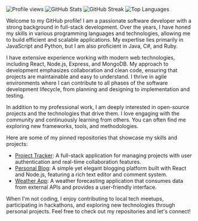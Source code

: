 ![Profile views](https://komarev.com/ghpvc/?username=anitagrims864&color=blue)
![GitHub Stats](https://github-readme-stats.vercel.app/api?username=anitagrims864&show_icons=true&theme=dracula&count_private=true)
![GitHub Streak](https://github-readme-streak-stats.herokuapp.com/?user=anitagrims864&theme=dracula)
![Top Languages](https://github-readme-stats.vercel.app/api/top-langs/?username=anitagrims864&layout=compact&theme=dracula)

Welcome to my GitHub profile! I am a passionate software developer with a strong background in full-stack development. Over the years, I have honed my skills in various programming languages and technologies, allowing me to build efficient and scalable applications. My expertise lies primarily in JavaScript and Python, but I am also proficient in Java, C#, and Ruby.

I have extensive experience working with modern web technologies, including React, Node.js, Express, and MongoDB. My approach to development emphasizes collaboration and clean code, ensuring that projects are maintainable and easy to understand. I thrive in agile environments where I can contribute to all phases of the software development lifecycle, from planning and designing to implementation and testing.

In addition to my professional work, I am deeply interested in open-source projects and the technologies that drive them. I love engaging with the community and continuously learning from others. You can often find me exploring new frameworks, tools, and methodologies.

Here are some of my pinned repositories that showcase my skills and projects:

- [Project Tracker](https://github.com/anitagrims864/project-tracker): A full-stack application for managing projects with user authentication and real-time collaboration features.
- [Personal Blog](https://github.com/anitagrims864/personal-blog): A simple yet elegant blogging platform built with React and Node.js, featuring a rich text editor and comment system.
- [Weather App](https://github.com/anitagrims864/weather-app): A weather forecasting application that consumes data from external APIs and provides a user-friendly interface.

When I'm not coding, I enjoy contributing to local tech meetups, participating in hackathons, and exploring new technologies through personal projects. Feel free to check out my repositories and let's connect!
